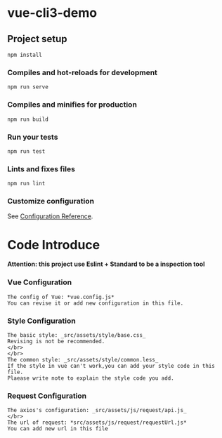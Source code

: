 # vue-cli3-demo

## Project setup
```
npm install
```

### Compiles and hot-reloads for development
```
npm run serve
```

### Compiles and minifies for production
```
npm run build
```

### Run your tests
```
npm run test
```

### Lints and fixes files
```
npm run lint
```

### Customize configuration
See [Configuration Reference](https://cli.vuejs.org/config/).


# Code Introduce

**Attention: this project use Eslint + Standard to be a inspection tool**

### Vue Configuration
```
The config of Vue: *vue.config.js*
You can revise it or add new configuration in this file.
```

### Style Configuration
```
The basic style: _src/assets/style/base.css_
Revising is not be recommended.
</br>
</br>
The common style: _src/assets/style/common.less_
If the style in vue can't work,you can add your style code in this file.
Plaease write note to explain the style code you add.
```

### Request Configuration
```
The axios's configuration: _src/assets/js/request/api.js_
</br>
The url of request: *src/assets/js/request/requestUrl.js*
You can add new url in this file
```

